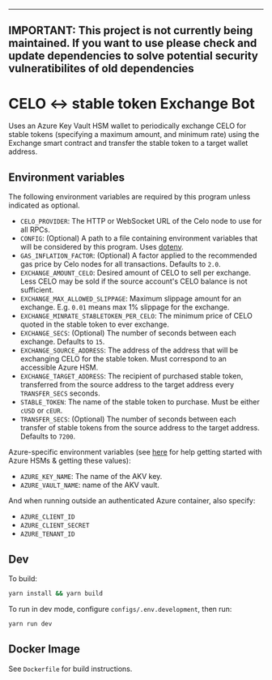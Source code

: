 
---
**IMPORTANT: This project is not currently being maintained. If you want to use please check and update dependencies to solve potential security vulneratibilites of old dependencies**
---

# CELO <-> stable token Exchange Bot

Uses an Azure Key Vault HSM wallet to periodically exchange CELO for stable tokens (specifying a maximum amount, and minimum rate) using the Exchange smart contract and transfer the stable token to a target wallet address.

## Environment variables

The following environment variables are required by this program unless indicated as optional.

- `CELO_PROVIDER`: The HTTP or WebSocket URL of the Celo node to use for all RPCs.
- `CONFIG`: (Optional) A path to a file containing environment variables that will be considered by this program. Uses [dotenv](https://www.npmjs.com/package/dotenv). 
- `GAS_INFLATION_FACTOR`: (Optional) A factor applied to the recommended gas price by Celo nodes for all transactions. Defaults to `2.0`.
- `EXCHANGE_AMOUNT_CELO`: Desired amount of CELO to sell per exchange. Less CELO may be sold if the source account's CELO balance is not sufficient. 
- `EXCHANGE_MAX_ALLOWED_SLIPPAGE`: Maximum slippage amount for an exchange. E.g. `0.01` means max 1% slippage for the exchange.
- `EXCHANGE_MINRATE_STABLETOKEN_PER_CELO`: The minimum price of CELO quoted in the stable token to ever exchange.
- `EXCHANGE_SECS`: (Optional) The number of seconds between each exchange. Defaults to `15`.
- `EXCHANGE_SOURCE_ADDRESS`: The address of the address that will be exchanging CELO for the stable token. Must correspond to an accessible Azure HSM.
- `EXCHANGE_TARGET_ADDRESS`: The recipient of purchased stable token, transferred from the source address to the target address every `TRANSFER_SECS` seconds.
- `STABLE_TOKEN`: The name of the stable token to purchase. Must be either `cUSD` or `cEUR`.
- `TRANSFER_SECS`: (Optional) The number of seconds between each transfer of stable tokens from the source address to the target address. Defaults to `7200`.

Azure-specific environment variables (see [here](https://docs.celo.org/developer-guide/integrations/cloud-hsm) for help getting started with Azure HSMs & getting these values):

- `AZURE_KEY_NAME`: The name of the AKV key.
- `AZURE_VAULT_NAME`: name of the AKV vault.

And when running outside an authenticated Azure container, also specify:

- `AZURE_CLIENT_ID`
- `AZURE_CLIENT_SECRET`
- `AZURE_TENANT_ID`

## Dev

To build:

```bash
yarn install && yarn build
```

To run in dev mode, configure `configs/.env.development`, then run:

```bash
yarn run dev
```

## Docker Image

See `Dockerfile` for build instructions.
